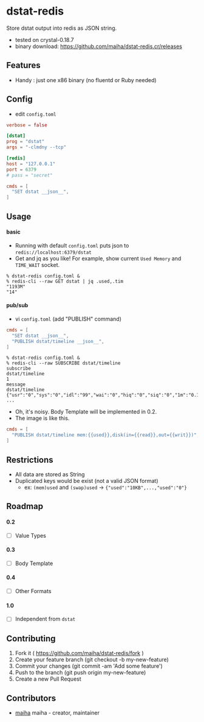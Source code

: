 # dstat-redis

Store dstat output into redis as JSON string.

- tested on crystal-0.18.7
- binary download: https://github.com/maiha/dstat-redis.cr/releases

## Features

- Handy : just one x86 binary (no fluentd or Ruby needed)

## Config

- edit `config.toml`

```toml
verbose = false

[dstat]
prog = "dstat"
args = "-clmdny --tcp"

[redis]
host = "127.0.0.1"
port = 6379
# pass = "secret"

cmds = [
  "SET dstat __json__",
]
```

## Usage

#### basic

- Running with default `config.toml` puts json to `redis://localhost:6379/dstat`
- Get and jq as you like! For example, show current `Used Memory` and `TIME_WAIT` socket.

```shell
% dstat-redis config.toml &
% redis-cli --raw GET dstat | jq .used,.tim
"1193M"
"14"
```

#### pub/sub

- vi `config.toml` (add "PUBLISH" command)

```toml
cmds = [
  "SET dstat __json__",
  "PUBLISH dstat/timeline __json__",
]
```

```shell
% dstat-redis config.toml &
% redis-cli --raw SUBSCRIBE dstat/timeline
subscribe
dstat/timeline
1
message
dstat/timeline
{"usr":"0","sys":"0","idl":"99","wai":"0","hiq":"0","siq":"0","1m":"0.15","5m":"0.15","15m":"0.10","used":"1196M","buff":"135M","cach":"7028M","free":"2959M","read":"0","writ":"0","recv":"298B","send":"418B","int":"519","csw":"839","lis":"23","act":"22","syn":"0","tim":"2","clo":"0","epoch":"1472204432"}
...
```

- Oh, it's noisy. Body Template will be implemented in 0.2.
- The image is like this.

```toml
cmds = [
  "PUBLISH dstat/timeline mem:{{used}},disk(in={{read}},out={{writ}})",
]
```

## Restrictions

- All data are stored as String
- Duplicated keys would be exist (not a valid JSON format)
  - ex: `(mem)used` and `(swap)used` -> `{"used":"10KB",...,"used":"0"}`

## Roadmap

#### 0.2

- [ ] Value Types

#### 0.3

- [ ] Body Template

#### 0.4

- [ ] Other Formats

#### 1.0

- [ ] Independent from `dstat`

## Contributing

1. Fork it ( https://github.com/maiha/dstat-redis/fork )
2. Create your feature branch (git checkout -b my-new-feature)
3. Commit your changes (git commit -am 'Add some feature')
4. Push to the branch (git push origin my-new-feature)
5. Create a new Pull Request

## Contributors

- [maiha](https://github.com/maiha) maiha - creator, maintainer
